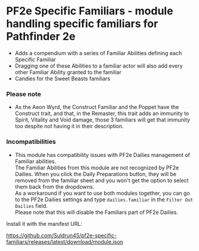 # PF2e Specific Familiars - module handling specific familiars for Pathfinder 2e

- Adds a compendium with a series of Familiar Abilities defining each Specific Familiar
- Dragging one of these Abilities to a familiar actor will also add every other Familiar Ability granted to the familiar
- Candies for the Sweet Beasts familiars

### Please note
- As the Aeon Wyrd, the Construct Familiar and the Poppet have the Construct trait, and that, in the Remaster, this trait adds an immunity to Spirit, Vitality and Void damage, those 3 familiars will get that immunity too despite not having it in their description.

### Incompatibilities
- This module has compatibility issues with PF2e Dailies management of Familiar abilities.  
The Familiar Abilities from this module are not recognized by PF2e Dailies. When you click the Daily Preparations button, they will be removed from the familiar sheet and you won't get the option to select them back from the dropdowns.  
As a workaround if you want to use both modules together, you can go to the PF2e Dailies settings and type `dailies.familiar` in the `Filter Out Dailies` field.  
Please note that this will disable the Familiars part of PF2e Dailies.

Install it with the manifest URL: 

https://github.com/Suldrun45/pf2e-specific-familiars/releases/latest/download/module.json
